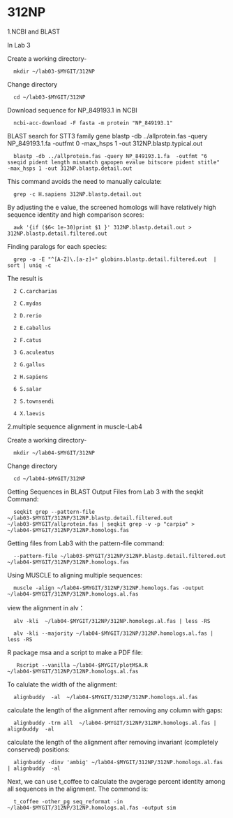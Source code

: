 # 312NP
1.NCBI and BLAST

In Lab 3

Create a working directory-

      mkdir ~/lab03-$MYGIT/312NP

Change directory

      cd ~/lab03-$MYGIT/312NP

Download sequence for NP_849193.1 in NCBI

      ncbi-acc-download -F fasta -m protein "NP_849193.1"

BLAST search for STT3 family gene 
      blastp -db ../allprotein.fas -query NP_849193.1.fa -outfmt 0 -max_hsps 1 -out 312NP.blastp.typical.out

      blastp -db ../allprotein.fas -query NP_849193.1.fa  -outfmt "6 sseqid pident length mismatch gapopen evalue bitscore pident stitle"  -max_hsps 1 -out 312NP.blastp.detail.out

This command avoids the need to manually calculate:

      grep -c H.sapiens 312NP.blastp.detail.out

By adjusting the e value, the screened homologs will have relatively high sequence identity and high comparison scores:

      awk '{if ($6< 1e-30)print $1 }' 312NP.blastp.detail.out > 312NP.blastp.detail.filtered.out

Finding paralogs for each species:

      grep -o -E "^[A-Z]\.[a-z]+" globins.blastp.detail.filtered.out  | sort | uniq -c

The result is 

      2 C.carcharias

      2 C.mydas

      2 D.rerio

      2 E.caballus

      2 F.catus

      3 G.aculeatus

      2 G.gallus

      2 H.sapiens

      6 S.salar

      2 S.townsendi

      4 X.laevis

2.multiple sequence alignment in muscle-Lab4 

Create a working directory-

      mkdir ~/lab04-$MYGIT/312NP

Change directory

      cd ~/lab04-$MYGIT/312NP

Getting Sequences in BLAST Output Files from Lab 3 with the seqkit Command:

      seqkit grep --pattern-file ~/lab03-$MYGIT/312NP/312NP.blastp.detail.filtered.out ~/lab03-$MYGIT/allprotein.fas | seqkit grep -v -p "carpio" > ~/lab04-$MYGIT/312NP/312NP.homologs.fas

Getting files from Lab3 with the pattern-file command:

      --pattern-file ~/lab03-$MYGIT/312NP/312NP.blastp.detail.filtered.out ~/lab04-$MYGIT/312NP/312NP.homologs.fas

 Using MUSCLE to aligning multiple sequences:

      muscle -align ~/lab04-$MYGIT/312NP/312NP.homologs.fas -output ~/lab04-$MYGIT/312NP/312NP.homologs.al.fas

view the alignment in alv：

      alv -kli  ~/lab04-$MYGIT/312NP/312NP.homologs.al.fas | less -RS

      alv -kli --majority ~/lab04-$MYGIT/312NP/312NP.homologs.al.fas | less -RS

R package msa and a script to make a PDF file:

       Rscript --vanilla ~/lab04-$MYGIT/plotMSA.R  ~/lab04-$MYGIT/312NP/312NP.homologs.al.fas

To calulate the width of the alignment:

      alignbuddy  -al  ~/lab04-$MYGIT/312NP/312NP.homologs.al.fas

calculate the length of the alignment after removing any column with gaps:

      alignbuddy -trm all  ~/lab04-$MYGIT/312NP/312NP.homologs.al.fas | alignbuddy  -al

calculate the length of the alignment after removing invariant (completely conserved) positions:

      alignbuddy -dinv 'ambig' ~/lab04-$MYGIT/312NP/312NP.homologs.al.fas | alignbuddy  -al
 
Next, we can use t_coffee to calculate the avgerage percent identity among all sequences in the alignment. The commond is: 

      t_coffee -other_pg seq_reformat -in ~/lab04-$MYGIT/312NP/312NP.homologs.al.fas -output sim




